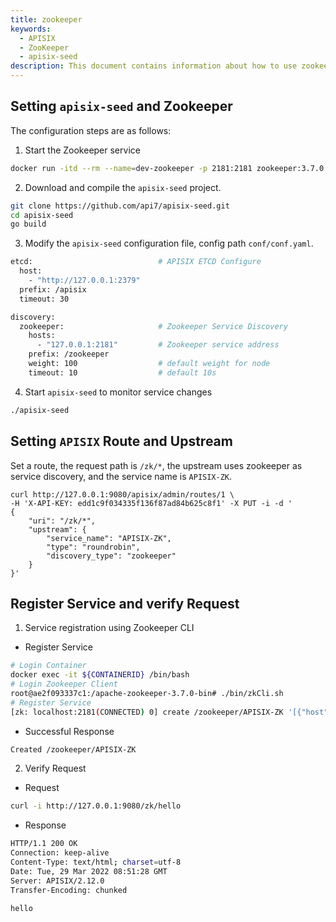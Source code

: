 ```yaml
---
title: zookeeper
keywords:
  - APISIX
  - ZooKeeper
  - apisix-seed
description: This document contains information about how to use zookeeper as service registry in Apache APISIX via apisix-seed.
---
```


<!--
#
# Licensed to the Apache Software Foundation (ASF) under one or more
# contributor license agreements.  See the NOTICE file distributed with
# this work for additional information regarding copyright ownership.
# The ASF licenses this file to You under the Apache License, Version 2.0
# (the "License"); you may not use this file except in compliance with
# the License.  You may obtain a copy of the License at
#
#     http://www.apache.org/licenses/LICENSE-2.0
#
# Unless required by applicable law or agreed to in writing, software
# distributed under the License is distributed on an "AS IS" BASIS,
# WITHOUT WARRANTIES OR CONDITIONS OF ANY KIND, either express or implied.
# See the License for the specific language governing permissions and
# limitations under the License.
#
-->

## Setting `apisix-seed` and Zookeeper

The configuration steps are as follows:

1. Start the Zookeeper service

```bash
docker run -itd --rm --name=dev-zookeeper -p 2181:2181 zookeeper:3.7.0
```

2. Download and compile the `apisix-seed` project.

```bash
git clone https://github.com/api7/apisix-seed.git
cd apisix-seed
go build
```

3. Modify the `apisix-seed` configuration file, config path `conf/conf.yaml`.

```bash
etcd:                            # APISIX ETCD Configure
  host:
    - "http://127.0.0.1:2379"
  prefix: /apisix
  timeout: 30

discovery:
  zookeeper:                     # Zookeeper Service Discovery
    hosts:
      - "127.0.0.1:2181"         # Zookeeper service address
    prefix: /zookeeper
    weight: 100                  # default weight for node
    timeout: 10                  # default 10s
```

4. Start `apisix-seed` to monitor service changes

```bash
./apisix-seed
```

## Setting `APISIX` Route and Upstream

Set a route, the request path is `/zk/*`, the upstream uses zookeeper as service discovery, and the service name
is `APISIX-ZK`.

```shell
curl http://127.0.0.1:9080/apisix/admin/routes/1 \
-H 'X-API-KEY: edd1c9f034335f136f87ad84b625c8f1' -X PUT -i -d '
{
    "uri": "/zk/*",
    "upstream": {
        "service_name": "APISIX-ZK",
        "type": "roundrobin",
        "discovery_type": "zookeeper"
    }
}'
```

## Register Service and verify Request

1. Service registration using Zookeeper CLI

- Register Service

```bash
# Login Container
docker exec -it ${CONTAINERID} /bin/bash
# Login Zookeeper Client
root@ae2f093337c1:/apache-zookeeper-3.7.0-bin# ./bin/zkCli.sh
# Register Service
[zk: localhost:2181(CONNECTED) 0] create /zookeeper/APISIX-ZK '[{"host":"127.0.0.1","port":1980,"weight":100}]'
```

- Successful Response

```bash
Created /zookeeper/APISIX-ZK
```

2. Verify Request

- Request

```bash
curl -i http://127.0.0.1:9080/zk/hello
```

- Response

```bash
HTTP/1.1 200 OK
Connection: keep-alive
Content-Type: text/html; charset=utf-8
Date: Tue, 29 Mar 2022 08:51:28 GMT
Server: APISIX/2.12.0
Transfer-Encoding: chunked

hello
```
